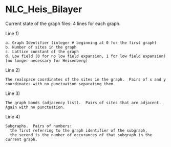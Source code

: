 NLC_Heis_Bilayer
================

Current state of the graph files:
4 lines for each graph.

Line 1)

    a. Graph Identifier (integer # beginning at 0 for the first graph) 
    b. Number of sites in the graph
    c. Lattice constant of the graph
    d. Low field (0 for no low field expansion, 1 for low field expansion) [no longer necessary for Heisenberg]

Line 2)
    
    The realspace coordinates of the sites in the graph.  Pairs of x and y coordinates with no punctuation separating them.

Line 3)

    The graph bonds (adjacency list).  Pairs of sites that are adjacent.  Again with no punctuation.

Line 4)

    Subgraphs.  Pairs of numbers: 
      the first referring to the graph identifier of the subgraph, 
      the second is the number of occurances of that subgraph in the current graph.
